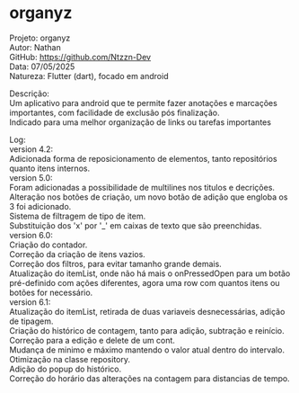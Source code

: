 # organyz  
  
Projeto: organyz  
Autor: Nathan  
GitHub: https://github.com/Ntzzn-Dev  
Data: 07/05/2025  
Natureza: Flutter (dart), focado em android  
  
Descrição:  
  Um aplicativo para android que te permite fazer anotações e marcações importantes, com facilidade de exclusão pós finalização.  
  Indicado para uma melhor organização de links ou tarefas importantes  
  
Log:  
  version 4.2:  
    Adicionada forma de reposicionamento de elementos, tanto repositórios quanto itens internos.  
  version 5.0:   
    Foram adicionadas a possibilidade de multilines nos titulos e decrições.  
    Alteração nos botões de criação, um novo botão de adição que engloba os 3 foi adicionado.  
    Sistema de filtragem de tipo de item.  
    Substituição dos 'x' por '_' em caixas de texto que são preenchidas.  
  version 6.0:  
    Criação do contador.  
    Correção da criação de itens vazios.  
    Correção dos filtros, para evitar tamanho grande demais.  
    Atualização do itemList, onde não há mais o onPressedOpen para um botão pré-definido com ações diferentes, agora uma row com quantos itens ou botões for necessário.  
  version 6.1:  
    Atualização do itemList, retirada de duas variaveis desnecessárias, adição de tipagem.  
    Criação do histórico de contagem, tanto para adição, subtração e reinício.  
    Correção para a edição e delete de um cont.  
    Mudança de minimo e máximo mantendo o valor atual dentro do intervalo.  
    Otimização na classe repository.  
    Adição do popup do histórico.  
    Correção do horário das alterações na contagem para distancias de tempo.  